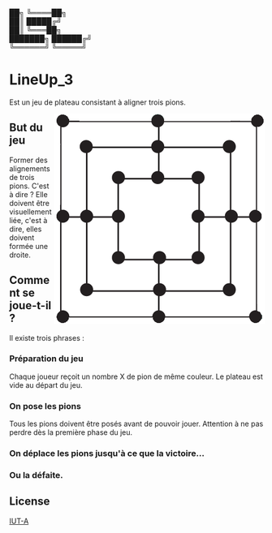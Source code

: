 ██╗                  ╚════██╗                                                                                        
██║                      █████╔╝                                                                                        
██║                     ╚═══██╗                                                                                       
███████╗               ██████╔╝                                                                                        
╚══════╝               ╚═════╝                                                                                          
                                                              

# LineUp_3

Est un jeu de plateau consistant à aligner trois pions.

<img src="./doc/jeu_line_up.png" align="right" />

## But du jeu

Former des alignements de trois pions. C'est à dire ? 
Elle doivent être visuellement liée, c'est à dire, elles doivent formée une droite.

## Comment se joue-t-il ?

Il existe trois phrases :

### Préparation du jeu

Chaque joueur reçoit un nombre X de pion de même couleur. Le plateau est vide au départ du jeu.

### On pose les pions

Tous les pions doivent être posés avant de pouvoir jouer. Attention à ne pas perdre dès la première phase du jeu.

### On déplace les pions jusqu'à ce que la victoire...
### Ou la défaite.







## License
[IUT-A](http://www.iut-a.univ-lille.fr/)

